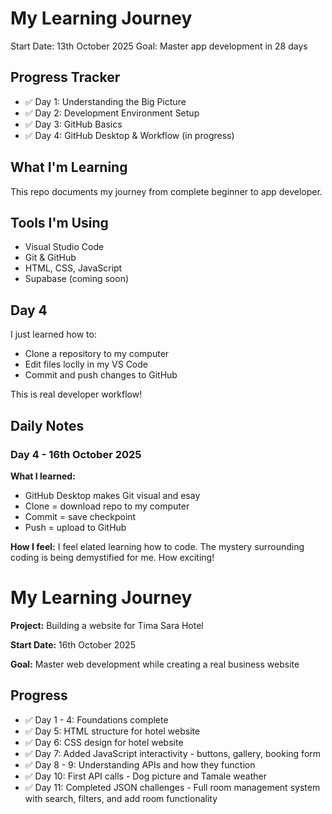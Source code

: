 # My Learning Journey
Start Date: 13th October 2025
Goal: Master app development in 28 days
## Progress Tracker
- ✅ Day 1: Understanding the Big Picture
- ✅ Day 2: Development Environment Setup
- ✅ Day 3: GitHub Basics 
- ✅ Day 4: GitHub Desktop & Workflow (in progress)

## What I'm Learning
This repo documents my journey from complete beginner to app developer.
## Tools I'm Using
- Visual Studio Code
- Git & GitHub
- HTML, CSS, JavaScript
- Supabase (coming soon)

## Day 4

I just learned how to:
- Clone a repository to my computer
- Edit files loclly in my VS Code
- Commit and push changes to GitHub

This is real developer workflow!

## Daily Notes
### Day 4 - 16th October 2025
**What I learned:**
- GitHub Desktop makes Git visual and esay
- Clone = download repo to my computer
- Commit = save checkpoint
- Push = upload to GitHub

**How I feel:**
I feel elated learning how to code. The mystery surrounding coding is being demystified for me. How exciting!

# My Learning Journey

**Project:** Building a website for Tima Sara Hotel

**Start Date:** 16th October 2025

**Goal:** Master web development while creating a real business website

## Progress
- ✅ Day 1 - 4: Foundations complete
- ✅ Day 5: HTML structure for hotel website
- ✅ Day 6: CSS design for hotel website
- ✅ Day 7: Added JavaScript interactivity - buttons, gallery, booking form
- ✅ Day 8 - 9: Understanding APIs and how they function 
- ✅ Day 10: First API calls - Dog picture and Tamale weather
- ✅ Day 11: Completed JSON challenges - Full room management system with search, filters, and add room functionality
